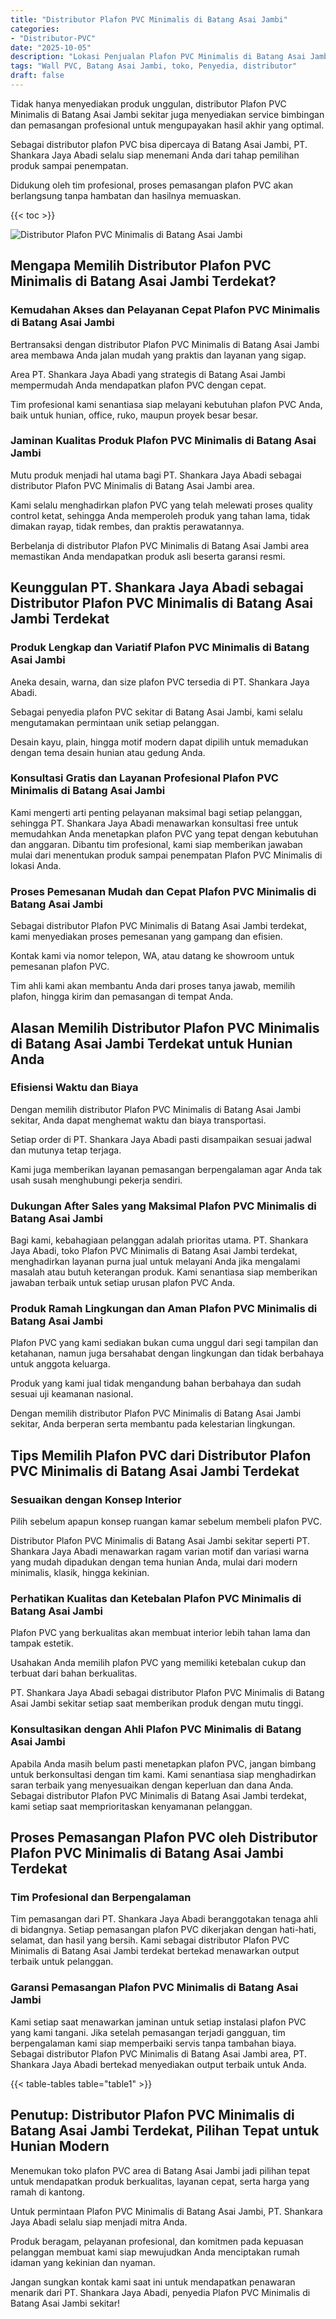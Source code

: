 ```yaml
---
title: "Distributor Plafon PVC Minimalis di Batang Asai Jambi"
categories: 
- "Distributor-PVC"
date: "2025-10-05"
description: "Lokasi Penjualan Plafon PVC Minimalis di Batang Asai Jambi bagi rumah, office, serta toko. Produk berkualitas, pilihan motif, pilihan warna menarik, beserta layanan penempatan dikerjakan oleh tim ahli serta kepastian resmi!|Servis penyediaan Plafon PVC Minimalis di Batang Asai Jambi untuk kebutuhan rumah, kantor, atau toko, beserta produk terbaik dan instalasi oleh teknisi profesional serta garansi resmi.|Pilihan Plafon PVC Minimalis di Batang Asai Jambi yang terbukti untuk hunian, perkantoran, serta gerai, dengan produk terbaik dan pemasangan dikerjakan oleh tim profesional dan kepastian resmi.|Distribusi Plafon PVC Minimalis di Batang Asai Jambi untuk rumah, kantor, serta toko, dengan panel terbaik dan pemasangan oleh teknisi ahli, dilengkapi beserta kepastian resmi.}"
tags: "Wall PVC, Batang Asai Jambi, toko, Penyedia, distributor"
draft: false
---
```


Tidak hanya menyediakan produk unggulan, distributor Plafon PVC Minimalis di Batang Asai Jambi sekitar juga menyediakan service bimbingan dan pemasangan profesional untuk mengupayakan hasil akhir yang optimal.

Sebagai distributor plafon PVC bisa dipercaya di Batang Asai Jambi, PT. Shankara Jaya Abadi selalu siap menemani Anda dari tahap pemilihan produk sampai penempatan.

Didukung oleh tim profesional, proses pemasangan plafon PVC akan berlangsung tanpa hambatan dan hasilnya memuaskan.

{{< toc >}}

![Distributor Plafon PVC Minimalis di Batang Asai Jambi](/images/Distributor-PVC/Distributor-Plafon-PVC-Minimalis-di-Batang-Asai-Jambi.png)


## Mengapa Memilih Distributor Plafon PVC Minimalis di Batang Asai Jambi Terdekat?

### Kemudahan Akses dan Pelayanan Cepat Plafon PVC Minimalis di Batang Asai Jambi

Bertransaksi dengan distributor Plafon PVC Minimalis di Batang Asai Jambi area membawa Anda jalan mudah yang praktis dan layanan yang sigap.

Area PT. Shankara Jaya Abadi yang strategis di Batang Asai Jambi mempermudah Anda mendapatkan plafon PVC dengan cepat.

Tim profesional kami senantiasa siap melayani kebutuhan plafon PVC Anda, baik untuk hunian, office, ruko, maupun proyek besar besar.

### Jaminan Kualitas Produk Plafon PVC Minimalis di Batang Asai Jambi

Mutu produk menjadi hal utama bagi PT. Shankara Jaya Abadi sebagai distributor Plafon PVC Minimalis di Batang Asai Jambi area.

Kami selalu menghadirkan plafon PVC yang telah melewati proses quality control ketat, sehingga Anda memperoleh produk yang tahan lama, tidak dimakan rayap, tidak rembes, dan praktis perawatannya.

Berbelanja di distributor Plafon PVC Minimalis di Batang Asai Jambi area memastikan Anda mendapatkan produk asli beserta garansi resmi.

## Keunggulan PT. Shankara Jaya Abadi sebagai Distributor Plafon PVC Minimalis di Batang Asai Jambi Terdekat

### Produk Lengkap dan Variatif Plafon PVC Minimalis di Batang Asai Jambi

Aneka desain, warna, dan size plafon PVC tersedia di PT. Shankara Jaya Abadi.

Sebagai penyedia plafon PVC sekitar di Batang Asai Jambi, kami selalu mengutamakan permintaan unik setiap pelanggan.

Desain kayu, plain, hingga motif modern dapat dipilih untuk memadukan dengan tema desain hunian atau gedung Anda.

### Konsultasi Gratis dan Layanan Profesional Plafon PVC Minimalis di Batang Asai Jambi

Kami mengerti arti penting pelayanan maksimal bagi setiap pelanggan, sehingga PT. Shankara Jaya Abadi menawarkan konsultasi free untuk memudahkan Anda menetapkan plafon PVC yang tepat dengan kebutuhan dan anggaran. Dibantu tim profesional, kami siap memberikan jawaban mulai dari menentukan produk sampai penempatan Plafon PVC Minimalis di lokasi Anda.

### Proses Pemesanan Mudah dan Cepat Plafon PVC Minimalis di Batang Asai Jambi

Sebagai distributor Plafon PVC Minimalis di Batang Asai Jambi terdekat, kami menyediakan proses pemesanan yang gampang dan efisien.

Kontak kami via nomor telepon, WA, atau datang ke showroom untuk pemesanan plafon PVC.

Tim ahli kami akan membantu Anda dari proses tanya jawab, memilih plafon, hingga kirim dan pemasangan di tempat Anda.

## Alasan Memilih Distributor Plafon PVC Minimalis di Batang Asai Jambi Terdekat untuk Hunian Anda

### Efisiensi Waktu dan Biaya

Dengan memilih distributor Plafon PVC Minimalis di Batang Asai Jambi sekitar, Anda dapat menghemat waktu dan biaya transportasi.

Setiap order di PT. Shankara Jaya Abadi pasti disampaikan sesuai jadwal dan mutunya tetap terjaga.

Kami juga memberikan layanan pemasangan berpengalaman agar Anda tak usah susah menghubungi pekerja sendiri.

### Dukungan After Sales yang Maksimal Plafon PVC Minimalis di Batang Asai Jambi

Bagi kami, kebahagiaan pelanggan adalah prioritas utama. PT. Shankara Jaya Abadi, toko Plafon PVC Minimalis di Batang Asai Jambi terdekat, menghadirkan layanan purna jual untuk melayani Anda jika mengalami masalah atau butuh keterangan produk. Kami senantiasa siap memberikan jawaban terbaik untuk setiap urusan plafon PVC Anda.

### Produk Ramah Lingkungan dan Aman Plafon PVC Minimalis di Batang Asai Jambi

Plafon PVC yang kami sediakan bukan cuma unggul dari segi tampilan dan ketahanan, namun juga bersahabat dengan lingkungan dan tidak berbahaya untuk anggota keluarga.

Produk yang kami jual tidak mengandung bahan berbahaya dan sudah sesuai uji keamanan nasional.

Dengan memilih distributor Plafon PVC Minimalis di Batang Asai Jambi sekitar, Anda berperan serta membantu pada kelestarian lingkungan.

## Tips Memilih Plafon PVC dari Distributor Plafon PVC Minimalis di Batang Asai Jambi Terdekat

### Sesuaikan dengan Konsep Interior

Pilih sebelum apapun konsep ruangan kamar sebelum membeli plafon PVC.

Distributor Plafon PVC Minimalis di Batang Asai Jambi sekitar seperti PT. Shankara Jaya Abadi menawarkan ragam varian motif dan variasi warna yang mudah dipadukan dengan tema hunian Anda, mulai dari modern minimalis, klasik, hingga kekinian.

### Perhatikan Kualitas dan Ketebalan Plafon PVC Minimalis di Batang Asai Jambi

Plafon PVC yang berkualitas akan membuat interior lebih tahan lama dan tampak estetik.

Usahakan Anda memilih plafon PVC yang memiliki ketebalan cukup dan terbuat dari bahan berkualitas.

PT. Shankara Jaya Abadi sebagai distributor Plafon PVC Minimalis di Batang Asai Jambi sekitar setiap saat memberikan produk dengan mutu tinggi.

### Konsultasikan dengan Ahli Plafon PVC Minimalis di Batang Asai Jambi

Apabila Anda masih belum pasti menetapkan plafon PVC, jangan bimbang untuk berkonsultasi dengan tim kami. Kami senantiasa siap menghadirkan saran terbaik yang menyesuaikan dengan keperluan dan dana Anda. Sebagai distributor Plafon PVC Minimalis di Batang Asai Jambi terdekat, kami setiap saat memprioritaskan kenyamanan pelanggan.

## Proses Pemasangan Plafon PVC oleh Distributor Plafon PVC Minimalis di Batang Asai Jambi Terdekat

### Tim Profesional dan Berpengalaman

Tim pemasangan dari PT. Shankara Jaya Abadi beranggotakan tenaga ahli di bidangnya. Setiap pemasangan plafon PVC dikerjakan dengan hati-hati, selamat, dan hasil yang bersih. Kami sebagai distributor Plafon PVC Minimalis di Batang Asai Jambi terdekat bertekad menawarkan output terbaik untuk pelanggan.

### Garansi Pemasangan Plafon PVC Minimalis di Batang Asai Jambi

Kami setiap saat menawarkan jaminan untuk setiap instalasi plafon PVC yang kami tangani. Jika setelah pemasangan terjadi gangguan, tim berpengalaman kami siap memperbaiki servis tanpa tambahan biaya. Sebagai distributor Plafon PVC Minimalis di Batang Asai Jambi area, PT. Shankara Jaya Abadi bertekad menyediakan output terbaik untuk Anda.

{{< table-tables table="table1" >}}

## Penutup: Distributor Plafon PVC Minimalis di Batang Asai Jambi Terdekat, Pilihan Tepat untuk Hunian Modern

Menemukan toko plafon PVC area di Batang Asai Jambi jadi pilihan tepat untuk mendapatkan produk berkualitas, layanan cepat, serta harga yang ramah di kantong.

Untuk permintaan Plafon PVC Minimalis di Batang Asai Jambi, PT. Shankara Jaya Abadi selalu siap menjadi mitra Anda.

Produk beragam, pelayanan profesional, dan komitmen pada kepuasan pelanggan membuat kami siap mewujudkan Anda menciptakan rumah idaman yang kekinian dan nyaman.

Jangan sungkan kontak kami saat ini untuk mendapatkan penawaran menarik dari PT. Shankara Jaya Abadi, penyedia Plafon PVC Minimalis di Batang Asai Jambi sekitar!